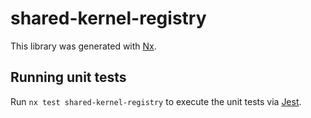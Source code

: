 # shared-kernel-registry

This library was generated with [Nx](https://nx.dev).

## Running unit tests

Run `nx test shared-kernel-registry` to execute the unit tests via [Jest](https://jestjs.io).
